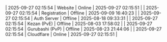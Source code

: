 | 2025-09-27 02:15:54 | Website | Online | 2025-09-27 02:15:51 |
| 2025-09-27 02:15:54 | Registration | Offline | 2025-09-09 16:40:23 |
| 2025-09-27 02:15:54 | Auth Server | Offline | 2025-08-18 09:33:31 |
| 2025-09-27 02:15:54 | Kezan (PvE) | Offline | 2025-08-03 17:58:02 |
| 2025-09-27 02:15:54 | Gurubashi (PvP) | Offline | 2025-08-23 21:44:06 |
| 2025-09-27 02:15:54 | Cloudflare | Online | 2025-09-27 02:15:51 |

